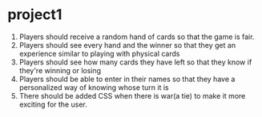 # project1
1. Players should receive a random hand of cards so that the game is fair.
2. Players should see every hand and the winner so that they get an experience similar to playing with physical cards
3. Players should see how many cards they have left so that they know if they're winning or losing
4. Players should be able to enter in their names so that they have a personalized way of knowing whose turn it is
5. There should be added CSS when there is war(a tie) to make it more exciting for the user.

